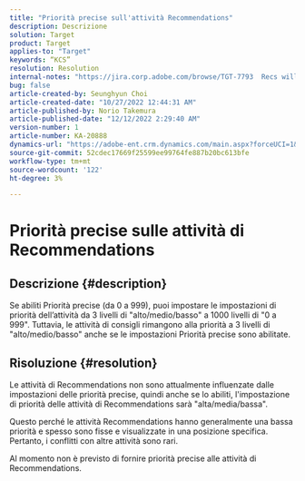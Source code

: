 ```yaml
---
title: "Priorità precise sull'attività Recommendations"
description: Descrizione
solution: Target
product: Target
applies-to: "Target"
keywords: “KCS”
resolution: Resolution
internal-notes: "https://jira.corp.adobe.com/browse/TGT-7793  Recs will not have fine grained priorities. We will only have slider for it."
bug: false
article-created-by: Seunghyun Choi
article-created-date: "10/27/2022 12:44:31 AM"
article-published-by: Norio Takemura
article-published-date: "12/12/2022 2:29:40 AM"
version-number: 1
article-number: KA-20888
dynamics-url: "https://adobe-ent.crm.dynamics.com/main.aspx?forceUCI=1&pagetype=entityrecord&etn=knowledgearticle&id=8994c97d-9055-ed11-bba2-6045bd006b4b"
source-git-commit: 52cdec17669f25599ee99764fe887b20bc613bfe
workflow-type: tm+mt
source-wordcount: '122'
ht-degree: 3%

---
```


# Priorità precise sulle attività di Recommendations

## Descrizione {#description}

Se abiliti Priorità precise (da 0 a 999), puoi impostare le impostazioni di priorità dell’attività da 3 livelli di &quot;alto/medio/basso&quot; a 1000 livelli di &quot;0 a 999&quot;. Tuttavia, le attività di consigli rimangono alla priorità a 3 livelli di &quot;alto/medio/basso&quot; anche se le impostazioni Priorità precise sono abilitate.

## Risoluzione {#resolution}


Le attività di Recommendations non sono attualmente influenzate dalle impostazioni delle priorità precise, quindi anche se lo abiliti, l&#39;impostazione di priorità delle attività di Recommendations sarà &quot;alta/media/bassa&quot;.

Questo perché le attività Recommendations hanno generalmente una bassa priorità e spesso sono fisse e visualizzate in una posizione specifica. Pertanto, i conflitti con altre attività sono rari.

Al momento non è previsto di fornire priorità precise alle attività di Recommendations.

